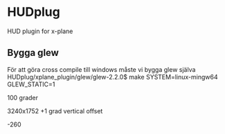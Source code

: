 # HUDplug
HUD plugin for x-plane



## Bygga glew
För att göra cross compile till windows måste vi bygga glew själva 
  HUDplug/xplane_plugin/glew/glew-2.2.0$ make SYSTEM=linux-mingw64 GLEW_STATIC=1

100 grader


3240x1752
+1 grad vertical offset

-260
